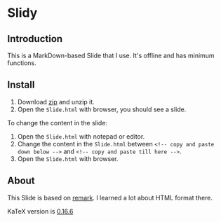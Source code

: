 # Slidy

## Introduction

This is a MarkDown-based Slide that I use. It's offline and has minimum functions.

## Install

1. Download [zip](https://github.com/ChenLi2049/Slidy/releases/tag/Create) and unzip it.
2. Open the `Slide.html` with browser, you should see a slide.

To change the content in the slide:

1. Open the `Slide.html` with notepad or editor.
2. Change the content in the `Slide.html` between `<!-- copy and paste down below -->` and `<!-- copy and paste till here -->`.
3. Open the `Slide.html` with browser.

## About

This Slide is based on [remark](https://github.com/gnab/remark). I learned a lot about HTML format there.

KaTeX version is [0.16.6](https://github.com/KaTeX/KaTeX/releases/tag/v0.16.6)
